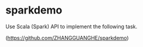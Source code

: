 # sparkdemo

Use Scala (Spark) API to implement the following task.

(https://github.com/ZHANGGUANGHE/sparkdemo)
